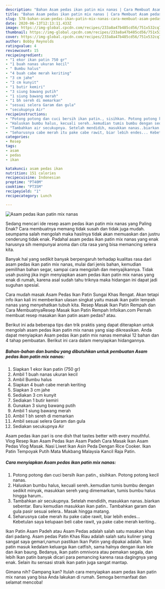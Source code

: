 ```yaml
---
description: "Bahan Asam pedas ikan patin mix nanas | Cara Membuat Asam pedas ikan patin mix nanas Yang Paling Enak"
title: "Bahan Asam pedas ikan patin mix nanas | Cara Membuat Asam pedas ikan patin mix nanas Yang Paling Enak"
slug: 578-bahan-asam-pedas-ikan-patin-mix-nanas-cara-membuat-asam-pedas-ikan-patin-mix-nanas-yang-paling-enak
date: 2020-06-13T12:13:11.433Z
image: https://img-global.cpcdn.com/recipes/233a8a47b485cd56/751x532cq70/asam-pedas-ikan-patin-mix-nanas-foto-resep-utama.jpg
thumbnail: https://img-global.cpcdn.com/recipes/233a8a47b485cd56/751x532cq70/asam-pedas-ikan-patin-mix-nanas-foto-resep-utama.jpg
cover: https://img-global.cpcdn.com/recipes/233a8a47b485cd56/751x532cq70/asam-pedas-ikan-patin-mix-nanas-foto-resep-utama.jpg
author: Bobby Reynolds
ratingvalue: 4
reviewcount: 15
recipeingredient:
- "1 ekor ikan patin 750 gr"
- "1 buah nanas ukuran kecil"
- " Bumbu halus"
- "4 buah cabe merah keriting"
- "3 cm jahe"
- "3 cm kunyit"
- "1 butir kemiri"
- "3 siung bawang putih"
- "1 siung bawang merah"
- "1 bh sereh di memarkan"
- "sesuai selera Garam dan gula"
- "secukupnya Air"
recipeinstructions:
- "Potong potong dan cuci bersih ikan patin., sisihkan. Potong potong kecil nanas."
- "Haluskan bumbu halus, kecuali sereh..kemudian tumis bumbu dengan sedikit minyak, masukkan sereh yang dimemarkan, tumis bumbu halus hingga harum.."
- "Tambahkan air secukupnya. Setelah mendidih, masukkan nanas..biarkan sebentar. Baru kemudian masukkan ikan patin.. Tambahkan garam dan gula pasir sesuai selera.. Masak hingga matang."
- "Seharusnya cabe merah itu pake cabe rawit, biar lebih endes... Kebetulan saya kelupaan beli cabe rawit, ya pake cabe merah keriting.."
categories:
- Resep
tags:
- asam
- pedas
- ikan

katakunci: asam pedas ikan 
nutrition: 151 calories
recipecuisine: Indonesian
preptime: "PT40M"
cooktime: "PT35M"
recipeyield: "1"
recipecategory: Lunch

---
```



![Asam pedas ikan patin mix nanas](https://img-global.cpcdn.com/recipes/233a8a47b485cd56/751x532cq70/asam-pedas-ikan-patin-mix-nanas-foto-resep-utama.jpg)

Sedang mencari ide resep asam pedas ikan patin mix nanas yang Paling Enak? Cara membuatnya memang tidak susah dan tidak juga mudah. seumpama salah mengolah maka hasilnya tidak akan memuaskan dan justru cenderung tidak enak. Padahal asam pedas ikan patin mix nanas yang enak harusnya sih mempunyai aroma dan cita rasa yang bisa memancing selera kita.

Banyak hal yang sedikit banyak berpengaruh terhadap kualitas rasa dari asam pedas ikan patin mix nanas, mulai dari jenis bahan, kemudian pemilihan bahan segar, sampai cara mengolah dan menyajikannya. Tidak usah pusing jika ingin menyiapkan asam pedas ikan patin mix nanas yang enak di rumah, karena asal sudah tahu triknya maka hidangan ini dapat jadi suguhan spesial.

Cara mudah masak Asam Pedas Ikan Patin Sungai Khas Rengat. Akan tetapi info ikan kali ini memberikan ulasan singkat yaitu masak ikan patin lempah nanas yang menyehatkan tubuh kita. Resep Masak Ikan Patin Rempah dan Cara MembuatnyaResep Masak Ikan Patin Rempah Infoikan.com Pernah membuat resep masakan ikan patin asam pedas? atau.


Berikut ini ada beberapa tips dan trik praktis yang dapat diterapkan untuk mengolah asam pedas ikan patin mix nanas yang siap dikreasikan. Anda dapat menyiapkan Asam pedas ikan patin mix nanas memakai 12 bahan dan 4 tahap pembuatan. Berikut ini cara dalam menyiapkan hidangannya.

<!--inarticleads1-->

##### Bahan-bahan dan bumbu yang dibutuhkan untuk pembuatan Asam pedas ikan patin mix nanas:

1. Siapkan 1 ekor ikan patin (750 gr)
1. Ambil 1 buah nanas ukuran kecil
1. Ambil  Bumbu halus
1. Siapkan 4 buah cabe merah keriting
1. Siapkan 3 cm jahe
1. Sediakan 3 cm kunyit
1. Sediakan 1 butir kemiri
1. Gunakan 3 siung bawang putih
1. Ambil 1 siung bawang merah
1. Ambil 1 bh sereh di memarkan
1. Ambil sesuai selera Garam dan gula
1. Sediakan secukupnya Air


Asam pedas ikan pari is one dish that tastes better with every mouthful. Vlog Resep Ikan Asam Pedas Ikan Asam Padeh Cara Masak Ikan Asam Pedas Vlog Masak. Nasi Liwet Ikan Asin Peda Dengan Rice Cooker. Ikan Patin Tempoyak Putih Mata Mukbang Malaysia Kancil Raja Patin. 

<!--inarticleads2-->

##### Cara menyiapkan Asam pedas ikan patin mix nanas:

1. Potong potong dan cuci bersih ikan patin., sisihkan. Potong potong kecil nanas.
1. Haluskan bumbu halus, kecuali sereh..kemudian tumis bumbu dengan sedikit minyak, masukkan sereh yang dimemarkan, tumis bumbu halus hingga harum..
1. Tambahkan air secukupnya. Setelah mendidih, masukkan nanas..biarkan sebentar. Baru kemudian masukkan ikan patin.. Tambahkan garam dan gula pasir sesuai selera.. Masak hingga matang.
1. Seharusnya cabe merah itu pake cabe rawit, biar lebih endes... Kebetulan saya kelupaan beli cabe rawit, ya pake cabe merah keriting..


Ikan Patin Asam Padeh atau Asam Pedas adalah salah satu masakan khas dari padang. Asam pedas Patin Khas Riau adalah salah satu kuliner yang sangat saya gemari,namun pastikan Ikan Patin yang dipakai adalah. Ikan patin masuk kedalam keluarga ikan catfish, sama halnya dengan ikan lele dan ikan baung. Bedanya, ikan patin omnivora atau pemakan segala, dan lebih Ikan patin banyak dicari para pemancing karena rasa dagingnya yang enak. Selain itu sensasi straik ikan patin juga sangat mantap. 

Gimana nih? Gampang kan? Itulah cara menyiapkan asam pedas ikan patin mix nanas yang bisa Anda lakukan di rumah. Semoga bermanfaat dan selamat mencoba!
